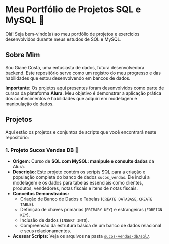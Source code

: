 # Meu Portfólio de Projetos SQL e MySQL 🚀

Olá! Seja bem-vindo(a) ao meu portfólio de projetos e exercícios desenvolvidos durante meus estudos de SQL e MySQL.

## Sobre Mim
Sou Giane Costa, uma entusiasta de dados, futura desenvolvedora backend. Este repositório serve como um registro do meu progresso e das habilidades que estou desenvolvendo em bancos de dados.

**Importante:** Os projetos aqui presentes foram desenvolvidos como parte de cursos da plataforma **Alura**. Meu objetivo é demonstrar a aplicação prática dos conhecimentos e habilidades que adquiri em modelagem e manipulação de dados.

## Projetos
Aqui estão os projetos e conjuntos de scripts que você encontrará neste repositório:

### 1. Projeto Sucos Vendas DB 🍊
* **Origem:** Curso de **SQL com MySQL: manipule e consulte dados** da Alura.
* **Descrição:** Este projeto contém os scripts SQL para a criação e população completa do banco de dados `sucos_vendas`. Ele inclui a modelagem e os dados para tabelas essenciais como clientes, produtos, vendedores, notas fiscais e itens de notas fiscais.
* **Conceitos Demonstrados:**
    * Criação de Banco de Dados e Tabelas (`CREATE DATABASE`, `CREATE TABLE`).
    * Definição de chaves primárias (`PRIMARY KEY`) e estrangeiras (`FOREIGN KEY`).
    * Inclusão de dados (`INSERT INTO`).
    * Compreensão da estrutura básica de um banco de dados relacional e seus relacionamentos.
* **Acessar Scripts:** Veja os arquivos na pasta [`sucos-vendas-db/sql/`](https://github.com/Giane10/meu-portfolio-sql-mysql/tree/main/sucos-vendas-db/sql/).
